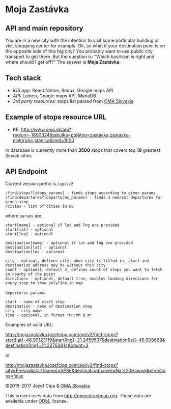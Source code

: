 # Moja Zastávka
## API and main repository
You are in a new city with the intention to visit some particular building or visit shopping center for example.
Ok, so what if your destination point is on the opposite side of this big city?
You probably want to use public city transport to get there.
But the question is: "Which bus/tram is right and where should I get off?"
The answer is **Moja Zastávka**.

## Tech stack
 - *iOS app:* React Native, Redux, Google maps API
 - *API:* Lumen, Google maps API, MariaDB
 - *3rd party resources:* stops list parsed from [OMA Slovakia](http://www.oma.sk)

## Example of stops resource URL
- KE: http://www.oma.sk/api?region=-1690324&tabulka=poi&typ=zastavka,zastavka-elektricky,stanica&limit=1000

In database is currently more than **3500** stops that covers top **10** greatest Slovak cities

## API Endpoint

Current version prefix is `/api/v2`
```
/find/stops?[stops_params] - finds stops according to given params
/find/departures?[departures_params] - finds 3 nearest departures for given stop
/cities - list of cities in DB
```

where `params` are: 
```
start[name] - optional if lat and lng are provided
start[lat] - optional
start[lng] - optional

destination[name] - optional if lat and lng are provided
destination[lat] - optional
destination[lng - optional

city - optioal, defines city, when city is filled in, start and destination address may be without this city
count - optional, default 3, defines count of stops you want to fetch in nearby of the point
directions - optional, default true, enables loading directions for every stop to show polyline in map
```

`departures params`:
```
start - name of start stop
destination - name of destination stop
city - city name
time - optional, in format *HH:MM d.m*
```

Examples of valid URL: 

http://mojazastavka.jozefcipa.com/api/v2/find-stops?start[lat]=48.99123119&start[lng]=21.2459537&destination[lat]=48.998669&destination[lng]=21.22763914&count=3

or 

http://mojazastavka.jozefcipa.com/api/v2/find-stops?city=Prešov&start[name]=SPŠE&destination[name]=Na%20Hlavnej&directions=false

&copy;2016-2017 Jozef Cipa & [OMA Slovakia](http://www.oma.sk)

This project uses data from http://openstreetmap.org. These data are available under [ODbL](http://opendatacommons.org/licenses/odbl/summary) license.
